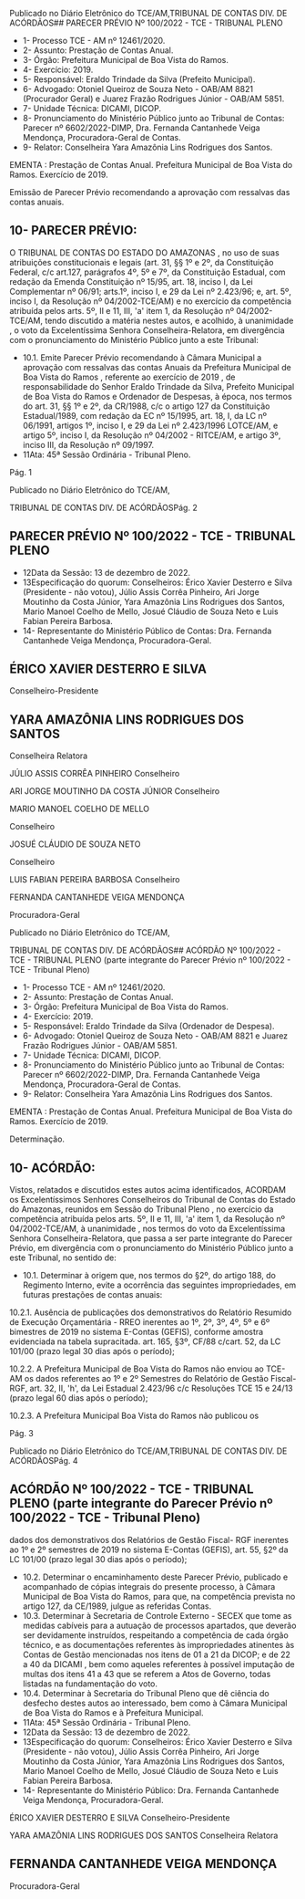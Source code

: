 Publicado  no  Diário  Eletrônico do TCE/AM,TRIBUNAL DE CONTAS DIV. DE ACÓRDÃOS## PARECER PRÉVIO Nº 100/2022 - TCE - TRIBUNAL PLENO

- 1- Processo TCE - AM nº 12461/2020.
- 2- Assunto: Prestação de Contas Anual.
- 3- Órgão: Prefeitura Municipal de Boa Vista do Ramos.
- 4- Exercício: 2019.
- 5- Responsável: Eraldo Trindade da Silva (Prefeito Municipal).
- 6- Advogado: Otoniel  Queiroz  de  Souza  Neto  -  OAB/AM  8821  (Procurador  Geral)  e Juarez Frazão Rodrigues Júnior - OAB/AM 5851.
- 7- Unidade Técnica: DICAMI, DICOP.
- 8- Pronunciamento  do  Ministério  Público  junto  ao  Tribunal  de  Contas: Parecer  nº 6602/2022-DIMP, Dra. Fernanda Cantanhede Veiga Mendonça, Procuradora-Geral de Contas.
- 9- Relator: Conselheira Yara Amazônia Lins Rodrigues dos Santos.

EMENTA :  Prestação  de  Contas  Anual.    Prefeitura Municipal  de  Boa  Vista  do  Ramos.    Exercício  de 2019.

Emissão de Parecer Prévio recomendando a aprovação com ressalvas das contas anuais.

## 10-  PARECER PRÉVIO:

O  TRIBUNAL  DE  CONTAS  DO  ESTADO  DO  AMAZONAS ,  no  uso  de  suas atribuições  constitucionais  e  legais  (art.  31,  §§  1º  e  2º,  da  Constituição  Federal,  c/c art.127,  parágrafos  4º,  5º  e  7º,  da  Constituição  Estadual,  com  redação  da  Emenda Constituição nº 15/95, art. 18, inciso I, da Lei Complementar nº 06/91; arts.1º, inciso I, e 29  da  Lei  nº  2.423/96;  e,  art.  5º,  inciso  I,  da  Resolução  nº  04/2002-TCE/AM)  e  no exercício da competência atribuída pelos arts. 5º, II e 11, III, 'a' item 1, da Resolução nº 04/2002-TCE/AM, tendo discutido a matéria nestes autos, e acolhido, à unanimidade , o voto da Excelentíssima Senhora Conselheira-Relatora, em divergência com o pronunciamento do Ministério Público junto a este Tribunal:

- 10.1. Emite Parecer Prévio recomendando à Câmara Municipal a aprovação com ressalvas das contas Anuais da Prefeitura Municipal de  Boa  Vista  do  Ramos , referente ao exercício de  2019 , de responsabilidade do Senhor Eraldo Trindade da Silva, Prefeito Municipal  de  Boa  Vista  do  Ramos  e  Ordenador  de  Despesas,  à época, nos termos do art. 31, §§ 1º e 2º, da CR/1988, c/c o artigo 127 da Constituição Estadual/1989, com redação da EC nº 15/1995, art. 18, I,  da  LC  nº  06/1991,  artigos  1º,  inciso  I,  e  29  da  Lei  nº  2.423/1996  LOTCE/AM, e artigo 5º, inciso I, da Resolução nº 04/2002 - RITCE/AM, e artigo 3º, inciso III, da Resolução nº 09/1997.
- 11Ata: 45ª Sessão Ordinária - Tribunal Pleno.

Pág. 1

Publicado  no  Diário  Eletrônico do TCE/AM,

TRIBUNAL DE CONTAS DIV. DE ACÓRDÃOSPág. 2

## PARECER PRÉVIO Nº 100/2022 - TCE - TRIBUNAL PLENO

- 12Data da Sessão: 13 de dezembro de 2022.
- 13Especificação do quorum: Conselheiros: Érico Xavier Desterro e Silva (Presidente -  não  votou),  Júlio  Assis  Corrêa  Pinheiro,  Ari  Jorge  Moutinho  da  Costa  Júnior,  Yara Amazônia Lins Rodrigues dos Santos, Mario Manoel Coelho de Mello, Josué Cláudio de Souza Neto e Luis Fabian Pereira Barbosa.
- 14-  Representante do Ministério Público de Contas: Dra. Fernanda Cantanhede Veiga Mendonça, Procuradora-Geral.

## ÉRICO XAVIER DESTERRO E SILVA

Conselheiro-Presidente

## YARA AMAZÔNIA LINS RODRIGUES DOS SANTOS

Conselheira Relatora

JÚLIO ASSIS CORRÊA PINHEIRO Conselheiro

ARI JORGE MOUTINHO DA COSTA JÚNIOR Conselheiro

MARIO MANOEL COELHO DE MELLO

Conselheiro

JOSUÉ CLÁUDIO DE SOUZA NETO

Conselheiro

LUIS FABIAN PEREIRA BARBOSA Conselheiro

FERNANDA CANTANHEDE VEIGA MENDONÇA

Procuradora-Geral

Publicado  no  Diário  Eletrônico do TCE/AM,

TRIBUNAL DE CONTAS DIV. DE ACÓRDÃOS## ACÓRDÃO Nº 100/2022 - TCE - TRIBUNAL PLENO (parte integrante do Parecer Prévio nº 100/2022 - TCE - Tribunal Pleno)

- 1- Processo TCE - AM nº 12461/2020.
- 2- Assunto: Prestação de Contas Anual.
- 3- Órgão: Prefeitura Municipal de Boa Vista do Ramos.
- 4- Exercício: 2019.
- 5- Responsável: Eraldo Trindade da Silva (Ordenador de Despesa).
- 6- Advogado: Otoniel  Queiroz  de  Souza  Neto  -  OAB/AM  8821  e  Juarez  Frazão Rodrigues Júnior - OAB/AM 5851.
- 7- Unidade Técnica: DICAMI, DICOP.
- 8- Pronunciamento  do  Ministério  Público  junto  ao  Tribunal  de  Contas: Parecer  nº 6602/2022-DIMP, Dra. Fernanda Cantanhede Veiga Mendonça, Procuradora-Geral de Contas.
- 9- Relator: Conselheira Yara Amazônia Lins Rodrigues dos Santos.

EMENTA :  Prestação  de  Contas  Anual.    Prefeitura Municipal  de  Boa  Vista  do  Ramos.  Exercício  de 2019.

Determinação.

## 10-  ACÓRDÃO:

Vistos, relatados e discutidos estes autos acima identificados, ACORDAM os Excelentíssimos Senhores Conselheiros do Tribunal de Contas do Estado do Amazonas, reunidos em Sessão do Tribunal Pleno , no exercício da competência atribuída pelos arts. 5º, II e 11, III, 'a' item 1, da Resolução nº 04/2002-TCE/AM, à unanimidade , nos termos do  voto da  Excelentíssima  Senhora  Conselheira-Relatora,  que  passa  a  ser  parte integrante  do  Parecer  Prévio, em  divergência com  o  pronunciamento  do  Ministério Público junto a este Tribunal, no sentido de:

- 10.1. Determinar à  origem que,  nos  termos  do  §2º,  do  artigo  188,  do Regimento  Interno,  evite  a  ocorrência  das  seguintes  impropriedades, em futuras prestações de contas anuais:

10.2.1. Ausência  de  publicações  dos  demonstrativos  do  Relatório Resumido de Execução Orçamentária - RREO inerentes ao 1º, 2º, 3º, 4º, 5º e 6º bimestres de 2019 no sistema E-Contas (GEFIS), conforme amostra evidenciada na tabela supracitada. art. 165, §3º, CF/88 c/cart. 52, da LC 101/00 (prazo legal 30 dias após o período);

10.2.2. A  Prefeitura Municipal de Boa Vista do Ramos não enviou ao TCE-AM  os  dados  referentes  ao  1º  e  2º  Semestres  do  Relatório  de Gestão  Fiscal-  RGF,  art.  32,  II,  'h',  da  Lei  Estadual  2.423/96  c/c Resoluções TCE 15 e 24/13 (prazo legal 60 dias após o período);

10.2.3. A  Prefeitura  Municipal  Boa  Vista  do  Ramos  não  publicou  os

Pág. 3

Publicado  no  Diário  Eletrônico do TCE/AM,TRIBUNAL DE CONTAS DIV. DE ACÓRDÃOSPág. 4

## ACÓRDÃO Nº 100/2022 - TCE - TRIBUNAL PLENO (parte integrante do Parecer Prévio nº 100/2022 - TCE - Tribunal Pleno)

dados  dos  demonstrativos  dos  Relatórios  de  Gestão  Fiscal-  RGF inerentes ao 1º e 2º semestres de 2019 no sistema E-Contas (GEFIS), art. 55, §2º da LC 101/00 (prazo legal 30 dias após o período);

- 10.2. Determinar o  encaminhamento  deste  Parecer  Prévio,  publicado  e acompanhado  de  cópias  integrais  do  presente  processo,  à  Câmara Municipal de Boa Vista do Ramos, para que, na competência prevista no artigo 127, da CE/1989, julgue as referidas Contas.
- 10.3. Determinar à  Secretaria  de  Controle  Externo  -  SECEX  que tome  as medidas  cabíveis  para  a  autuação  de  processos  apartados,  que deverão  ser  devidamente  instruídos,  respeitando  a  competência  de cada órgão técnico, e as documentações referentes às impropriedades atinentes às Contas de Gestão mencionadas nos itens de 01 a 21 da DICOP;  e  de  22  a  40  da  DICAMI ,  bem  como  aqueles  referentes  à possível imputação de multas dos itens 41 a 43 que se referem a Atos de Governo, todas listadas na fundamentação do voto.
- 10.4. Determinar à Secretaria do Tribunal Pleno que dê ciência do desfecho destes  autos  ao  interessado,  bem  como  à  Câmara  Municipal  de  Boa Vista do Ramos e à Prefeitura Municipal.
- 11Ata: 45ª Sessão Ordinária - Tribunal Pleno.
- 12Data da Sessão: 13 de dezembro de 2022.
- 13Especificação do quorum: Conselheiros: Érico Xavier Desterro e Silva (Presidente -  não  votou),  Júlio  Assis  Corrêa  Pinheiro,  Ari  Jorge  Moutinho  da  Costa  Júnior,  Yara Amazônia Lins Rodrigues dos Santos, Mario Manoel Coelho de Mello, Josué Cláudio de Souza Neto e Luis Fabian Pereira Barbosa.
- 14-  Representante do Ministério Público: Dra. Fernanda Cantanhede Veiga Mendonça, Procuradora-Geral.

ÉRICO XAVIER DESTERRO E SILVA Conselheiro-Presidente

YARA AMAZÔNIA LINS RODRIGUES DOS SANTOS Conselheira Relatora

## FERNANDA CANTANHEDE VEIGA MENDONÇA

Procuradora-Geral